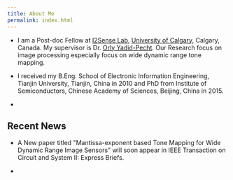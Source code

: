 ```yaml
---
title: About Me
permalink: index.html
---
```

- I am a Post-doc Fellow at [I2Sense Lab](https://ucalgary.ca/i2sense/), [University of Calgary](https://www.ucalgary.ca/), Calgary, Canada. My supervisor is Dr. [Orly Yadid-Pecht](https://www.ucalgary.ca/i2sense/yadid_pecht_biography). Our Research focus on image processing especially focus on wide dynamic range tone mapping.

- I received my B.Eng. School of Electronic Information Engineering, Tianjin University, Tianjin, China in 2010 and PhD from Institute of Semiconductors, Chinese Academy of Sciences, Beijing, China in 2015.

-

## Recent News

- A New paper titled "Mantissa-exponent based Tone Mapping for Wide Dynamic Range Image Sensors" will soon appear in IEEE Transaction on Circuit and System II: Express Briefs.

-  
